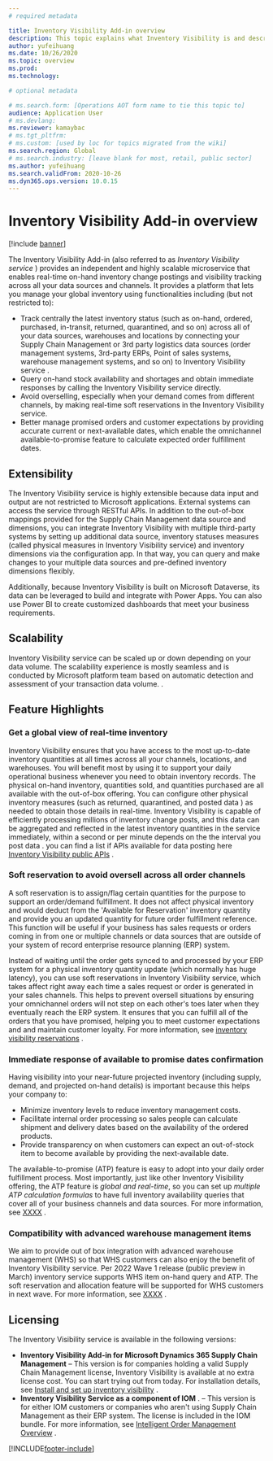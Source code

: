 ```yaml
---
# required metadata

title: Inventory Visibility Add-in overview
description: This topic explains what Inventory Visibility is and describes its features.
author: yufeihuang
ms.date: 10/26/2020
ms.topic: overview
ms.prod:
ms.technology:

# optional metadata

# ms.search.form: [Operations AOT form name to tie this topic to]
audience: Application User
# ms.devlang:
ms.reviewer: kamaybac
# ms.tgt_pltfrm:
# ms.custom: [used by loc for topics migrated from the wiki]
ms.search.region: Global
# ms.search.industry: [leave blank for most, retail, public sector]
ms.author: yufeihuang
ms.search.validFrom: 2020-10-26
ms.dyn365.ops.version: 10.0.15
---
```


# Inventory Visibility Add-in overview

[!include [banner](../includes/banner.md)]

The Inventory Visibility Add-in (also referred to as *Inventory Visibility service* <!-- KFM: Why have two names? Are these always exactly the same thing? If they are not the same thing, which one are we describing in this topic? Yufei: because it is a microservice therefore sometimes being called as inventory visibility service-->) provides an independent and highly scalable microservice that enables real-time on-hand inventory change postings and visibility tracking across all your data sources and channels. It provides a platform <!-- KFM: Word missing? maybe "management" or "monitoring" or something else? Yufei: updated--> that lets you manage your global inventory using functionalities including (but not restricted to):

- Track centrally the latest inventory status (such as on-hand, ordered, purchased, in-transit, returned, quarantined, and so on) across all of your data sources, warehouses and locations by connecting your Supply Chain Management or 3rd party logistics data sources (order management systems, 3rd-party ERPs, Point of sales systems, warehouse management systems, and so on) <!-- KFM: Spell out all of these acronyms (OMS, 3PL ERPs, POS, WMS ). Why is 3PL listed twice? Yufei:updated--> to Inventory Visibility service <!-- KFM: Why plural? Yufei: Sorry typo-->.
- Query on-hand stock availability and shortages and obtain immediate responses by calling the Inventory Visibility service directly.
- Avoid overselling, especially when your demand comes from different channels, by making real-time soft reservations in the Inventory Visibility service.
- Better manage promised orders and customer expectations by providing accurate current or next-available dates, which enable the omnichannel available-to-promise feature to calculate expected order fulfillment dates.

## Extensibility

The Inventory Visibility service is highly extensible because data input and output are not restricted to Microsoft applications. External systems can access the service through RESTful APIs. In addition to the out-of-box mappings provided for the Supply Chain Management data source and dimensions, you can integrate Inventory Visibility with multiple third-party systems by setting up additional data source, inventory statuses measures (called physical measures in Inventory Visibility service) and inventory dimensions via the configuration app. In that way, you can query and make changes to your multiple data sources and pre-defined inventory dimensions flexibly.

Additionally, because Inventory Visibility is built on Microsoft Dataverse, its data can be leveraged to build and integrate with Power Apps. You can also use Power BI to create customized dashboards that meet your business requirements.

## Scalability

Inventory Visibility service <!-- KFM: Is the Inventory Visibility service really best described as an "inventory data performance engine" ? Yufei: deleted the description--> can be scaled up or down depending on your data volume. The scalability experience is mostly seamless <!-- KFM: Is "seamless" really the right word here? Do we mean it's automatic, without requiring anything from the customer? added 'mostly'. The scalability is normally done automatically by the platform team but if there's performance issue or require additional liscence customer will contact us and platform team--> and is conducted by Microsoft platform team based on automatic detection and assessment of your transaction data volume. <!-- KFM: Link needed Yufei: deleted the additional link as we are still trying to obtain the information-->.

## Feature Highlights

### Get a global view of real-time inventory

Inventory Visibility ensures that you have access to the most up-to-date inventory quantities at all times across all your channels, locations, and warehouses. You will benefit most by using it to support your daily operational business whenever you need to obtain inventory records. The physical on-hand inventory, quantities sold, and quantities purchased are all available with the out-of-box offering. You can configure other physical inventory measures (such as returned, quarantined, and posted data <!-- KFM: is "posted date" correct here? -->) as needed to obtain those details in real-time. Inventory Visibility is capable of efficiently processing millions of inventory change posts,  and this data can be aggregated and reflected in the latest inventory quantities in the service immediately, within a second or per minute depends on the the interval you post data <!-- KFM: I don't understand the last phrase Yufei: added word'interval'-->. you can find a list if APIs available for data posting here [Inventory Visibility public APIs](https://docs.microsoft.com/en-us/dynamics365/supply-chain/inventory/inventory-visibility-api) <!-- KFM: Link needed -->.

### Soft reservation to avoid oversell across all order channels

<!-- KFM: I think it would help to define what a soft reservation is here. Yufei: updated -->

A soft reservation is to assign/flag certain quantities for the purpose to support an order/demand fulfillment. It does not affect physical inventory and would deduct from the 'Available for Reservation' inventory quantity and provide you an updated quantity for future order fulfillment reference. This function will be useful if your business has sales requests or orders coming in from one or multiple channels or data sources that are outside of your system of record enterprise resource planning (ERP) system.

Instead of waiting until the order gets synced to and processed by your ERP system for a physical inventory quantity update (which normally has huge latency), you can use soft reservations in Inventory Visibility service, which takes affect right away each time a sales request or order is generated in your sales channels. This helps to prevent oversell situations by ensuring your omnichannel orders will not step on each other's toes later when they eventually reach the ERP system. It ensures that you can fulfill all of the orders that you have promised, helping you to meet customer expectations and and maintain customer loyalty. For more information, see [inventory visibility reservations](https://docs.microsoft.com/en-us/dynamics365/supply-chain/inventory/inventory-visibility-reservations) <!-- KFM: Link needed Yufei:done-->.

### Immediate response of available to promise dates confirmation

Having visibility into your near-future projected inventory (including supply, demand, and projected on-hand details) is important because this helps your company to:

- Minimize inventory levels to reduce inventory management costs.
- Facilitate internal order processing so sales people can calculate shipment and delivery dates based on the availability of the ordered products.
- Provide transparency on when customers can expect an out-of-stock item to become available by providing the next-available date.

The available-to-promise (ATP) feature is easy to adopt into your daily order fulfillment process. Most importantly, just like other Inventory Visibility offering, the ATP feature is *global and real-time*, so you can set up *multiple ATP calculation formulas* to have full inventory availability queries that cover all of your business channels and data sources. For more information, see [XXXX](#X) <!-- KFM: Link needed Yufei: Hi Karl do you now have the published link of ATP feature? if so can you help to add here? many thanks-->.

### Compatibility with advanced warehouse management items

We aim to provide out of box integration with advanced warehouse management (WHS) so that WHS customers can also enjoy the benefit of Inventory Visibility service. Per 2022 Wave 1 release (public preview in March) inventory service supports WHS item on-hand query and ATP. The soft reservation and allocation feature will be supported for WHS customers in next wave. For more information, see [XXXX](#X) <!-- KFM: Link needed Yufei: same as ATP, public link not available yet, dependent on the individual link page-->.

## Licensing

The Inventory Visibility service is available in the following versions:

- **Inventory Visibility Add-in for Microsoft Dynamics 365 Supply Chain Management** – This version is for companies holding a valid Supply Chain Management license, Inventory Visibility is available at no extra license cost. You can start trying out from today. For installation details, see [Install and set up inventory visibility](https://docs.microsoft.com/en-us/dynamics365/supply-chain/inventory/inventory-visibility-setup) <!-- KFM: Link needed yufei: done-->.
- **Inventory Visibility Service as a component of IOM** <!-- KFM: Is this the official name of this product? -->. – This version is for either IOM <!-- KFM: Spell out "IOM" --> customers or companies who aren't using Supply Chain Management as their ERP system. The license is included in the IOM bundle. For more information, see [Intelligent Order Management Overview](https://docs.microsoft.com/en-us/dynamics365/intelligent-order-management/overview) <!-- KFM: Link needed yufei: done-->.

[!INCLUDE[footer-include](../../includes/footer-banner.md)]
